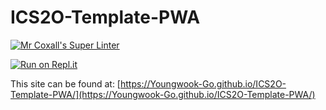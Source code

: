 # ICS2O-Template-PWA

[![Mr Coxall's Super Linter](https://github.com/Youngwook-Go/ICS2O-Template-PWA/workflows/Mr%20Coxall's%20Super%20Linter/badge.svg)](https://github.com/mr-coxall/ICS2O-PWA-Test/actions)

[![Run on Repl.it](https://repl.it/badge/github/Youngwook-Go/ICS2O-Template-PWA)](https://repl.it/github/mr-coxall/ICS2O-Template-PWA)

This site can be found at: [https://Youngwook-Go.github.io/ICS2O-Template-PWA/](https://Youngwook-Go.github.io/ICS2O-Template-PWA/)
